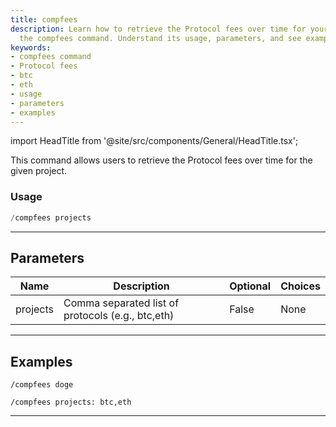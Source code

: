 ```yaml
---
title: compfees
description: Learn how to retrieve the Protocol fees over time for your projects using
  the compfees command. Understand its usage, parameters, and see examples.
keywords:
- compfees command
- Protocol fees
- btc
- eth
- usage
- parameters
- examples
---
```


import HeadTitle from '@site/src/components/General/HeadTitle.tsx';

<HeadTitle title="crypto: compfees - Telegram Reference | OpenBB Bot Docs" />

This command allows users to retrieve the Protocol fees over time for the given project.

### Usage

```python wordwrap
/compfees projects
```

---

## Parameters

| Name | Description | Optional | Choices |
| ---- | ----------- | -------- | ------- |
| projects | Comma separated list of protocols (e.g., btc,eth) | False | None |


---

## Examples

```
/compfees doge
```

```
/compfees projects: btc,eth
```

---
